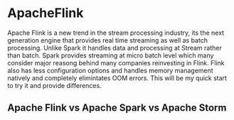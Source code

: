# ApacheFlink

Apache Flink is a new trend in the stream processing industry, its the next generation engine that provides real time streaming as well as batch processing. Unlike Spark it handles data and processing at Stream rather than batch. Spark provides streaming at micro batch level which many consider major reasong behind many companies reinvesting in Flink. Flink also has less configuration options and handles memory management natively and completely elimintates OOM errors. This will be my quick start to try it and provide differences.


## Apache Flink vs Apache Spark vs Apache Storm
